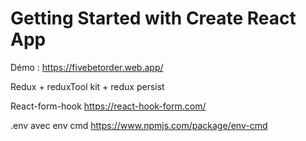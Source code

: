 # Getting Started with Create React App

Démo : https://fivebetorder.web.app/

Redux + reduxTool kit + redux persist

React-form-hook
https://react-hook-form.com/

.env avec env cmd
https://www.npmjs.com/package/env-cmd
